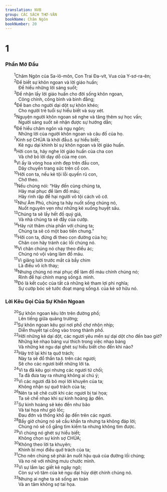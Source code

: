 ```yaml
---
translation: NVB
group: CÁC SÁCH THƠ-VĂN
bookName: Châm Ngôn 
bookNumber: 20
---
```


<div class="title"><h1>1</h1><h3>Phần Mở Đầu </h3></div>
<span class="verse ch_1_1">  <sup>1</sup>Châm Ngôn của Sa-lô-môn, Con Trai Đa-vít, Vua của Y-sơ-ra-ên; <br/></span>
<span class="verse ch_1_2">  <sup>2</sup>Để biết sự khôn ngoan và lời giáo huấn; <br/>   Để hiểu những lời sáng suốt; <br/></span>
<span class="verse ch_1_3">  <sup>3</sup>Để nhận lấy lời giáo huấn cho đời sống khôn ngoan, <br/>   Công chính, công bình và bình đẳng; <br/></span>
<span class="verse ch_1_4">  <sup>4</sup>Để ban cho người dại dột sự khôn khéo; <br/>   Cho người trẻ tuổi sự hiểu biết và suy xét. <br/></span>
<span class="verse ch_1_5">  <sup>5</sup>Nguyện người khôn ngoan sẽ nghe và tăng thêm sự học vấn; <br/>   Người sáng suốt sẽ nhận được sự hướng dẫn; <br/></span>
<span class="verse ch_1_6">  <sup>6</sup>Để hiểu châm ngôn và ngụ ngôn; <br/>   Những lời của người khôn ngoan và câu đố của họ. <br/></span>
<span class="verse ch_1_7">  <sup>7</sup>Kính sợ CHÚA là khởi đầu<a data-toggle="tooltip" data-placement="bottom" title="Ctd: điều tối quan trọng">⚓</a> sự hiểu biết; <br/>   Kẻ ngu dại khinh bỉ sự khôn ngoan và lời giáo huấn. <br/></span>
<span class="verse ch_1_8">  <sup>8</sup>Hỡi con ta, hãy nghe lời giáo huấn của cha con <br/>   Và chớ bỏ lời dạy dỗ của mẹ con. <br/></span>
<span class="verse ch_1_9">  <sup>9</sup>Vì ấy là vòng hoa xinh đẹp trên đầu con, <br/>   Dây chuyền trang sức trên cổ con. <br/></span>
<span class="verse ch_1_10">  <sup>10</sup>Hỡi con ta, nếu kẻ tội lỗi quyến rũ con, <br/>   Chớ theo. <br/></span>
<span class="verse ch_1_11">  <sup>11</sup>Nếu chúng nói: “Hãy đến cùng chúng ta, <br/>   Hãy mai phục để làm đổ máu; <br/>   Hãy rình rập để hại người vô tội cách vô cớ. <br/></span>
<span class="verse ch_1_12">  <sup>12</sup>Như Âm Phủ, chúng ta hãy nuốt sống chúng nó, <br/>   Nuốt nguyên vẹn như những kẻ xuống huyệt sâu. <br/></span>
<span class="verse ch_1_13">  <sup>13</sup>Chúng ta sẽ lấy hết đồ quý giá, <br/>   Và nhà chúng ta sẽ đầy của cướp. <br/></span>
<span class="verse ch_1_14">  <sup>14</sup>Hãy rút thăm chia phần với chúng ta; <br/>   Chúng ta sẽ có một bao tiền chung.” <br/></span>
<span class="verse ch_1_15">  <sup>15</sup>Hỡi con ta, đừng đi theo con đường của họ; <br/>   Chân con hãy tránh các lối chúng nó. <br/></span>
<span class="verse ch_1_16">  <sup>16</sup>Vì chân chúng nó chạy theo điều ác; <br/>   Chúng nó vội vàng làm đổ máu. <br/></span>
<span class="verse ch_1_17">  <sup>17</sup>Vì giăng lưới trước mắt cả bầy chim <br/>   Là điều vô ích thay; <br/></span>
<span class="verse ch_1_18">  <sup>18</sup>Nhưng chúng nó mai phục để làm đổ máu chính chúng nó; <br/>   Rình để hại chính mạng sống<a data-toggle="tooltip" data-placement="bottom" title="Nt: linh hồn">⚓</a> mình. <br/></span>
<span class="verse ch_1_19">  <sup>19</sup>Đó là kết cuộc của tất cả những kẻ tham lợi phi nghĩa; <br/>   Sự cướp bóc sẽ tước đoạt mạng sống<a data-toggle="tooltip" data-placement="bottom" title="Nt: linh hồn">⚓</a> của kẻ sở hữu nó. <br/></span>
<div class="title"><h3>Lời Kêu Gọi Của Sự Khôn Ngoan </h3></div>
<span class="verse ch_1_20">  <sup>20</sup>Sự khôn ngoan kêu lớn trên đường phố; <br/>   Lên tiếng giữa quảng trường; <br/></span>
<span class="verse ch_1_21">  <sup>21</sup>Sự khôn ngoan kêu gọi nơi phố chợ nhộn nhịp; <br/>   Diễn thuyết tại cổng vào trong thành phố. <br/></span>
<span class="verse ch_1_22">  <sup>22</sup>Hỡi những kẻ dại dột, các ngươi yêu mến sự dại dột cho đến bao giờ? <br/>   Những kẻ nhạo báng vui thích trong việc nhạo báng <br/>   Và những kẻ ngu dại ghét sự hiểu biết cho đến khi nào? <br/></span>
<span class="verse ch_1_23">  <sup>23</sup>Hãy trở lại khi ta quở trách; <br/>   Này ta sẽ đổ thần ta<a data-toggle="tooltip" data-placement="bottom" title="Ctd: lòng; tư tưởng">⚓</a> trên các ngươi; <br/>   Sẽ cho các ngươi biết những lời ta. <br/></span>
<span class="verse ch_1_24">  <sup>24</sup>Vì ta đã kêu gọi nhưng các ngươi từ chối; <br/>   Ta đã đưa tay ra nhưng không ai chú ý; <br/></span>
<span class="verse ch_1_25">  <sup>25</sup>Vì các ngươi đã bỏ mọi lời khuyên của ta; <br/>   Không nhận sự quở trách của ta; <br/></span>
<span class="verse ch_1_26">  <sup>26</sup>Nên ta sẽ chê cười khi các ngươi bị tai họa; <br/>   Ta sẽ chế nhạo khi sự kinh hoàng ập đến. <br/></span>
<span class="verse ch_1_27">  <sup>27</sup>Sự kinh hoàng sẽ kéo đến như bão <br/>   Và tai họa như gió lốc; <br/>   Đau đớn và thống khổ ập đến trên các ngươi. <br/></span>
<span class="verse ch_1_28">  <sup>28</sup>Bấy giờ chúng nó sẽ cầu khẩn ta nhưng ta không đáp lời; <br/>   Chúng nó sẽ cố gắng tìm kiếm ta nhưng không tìm được. <br/></span>
<span class="verse ch_1_29">  <sup>29</sup>Vì chúng nó ghét sự hiểu biết; <br/>   Không chọn sự kính sợ CHÚA; <br/></span>
<span class="verse ch_1_30">  <sup>30</sup>Không theo lời ta khuyên; <br/>   Khinh bỉ mọi điều quở trách của ta; <br/></span>
<span class="verse ch_1_31">  <sup>31</sup>Cho nên chúng sẽ phải ăn nuốt hậu quả của đường lối chúng; <br/>   Và no nê với những mưu chước mình. <br/></span>
<span class="verse ch_1_32">  <sup>32</sup>Vì sự lầm lạc giết kẻ ngây ngô; <br/>   Còn sự vô tâm của kẻ ngu dại hủy diệt chính chúng nó. <br/></span>
<span class="verse ch_1_33">  <sup>33</sup>Nhưng ai nghe ta sẽ sống an toàn <br/>   Và an tâm không sợ tai họa. <br/></span>
